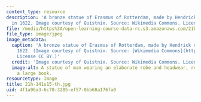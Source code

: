 ```yaml
---
content_type: resource
description: 'A bronze statue of Erasmus of Rotterdam, made by Hendrick de Keyser
  in 1622. Image courtesy of Quistnix. Source: Wikimedia Commons. License CC BY.'
file: /media/https%3A/open-learning-course-data-rc.s3.amazonaws.com/21h-141-renaissance-to-revolution-europe-1300-1800-spring-2015/4f1a96a36c783285ef570bb68a176fa0_21h-141s15-th.jpg
file_type: image/jpeg
image_metadata:
  caption: 'A bronze statue of Erasmus of Rotterdam, made by Hendrick de Keyser in
    1622. (Image courtesy of Quistnix. Source: [Wikimedia Commons](https://commons.wikimedia.org/wiki/File:Rotterdam_standbeeld_Erasmus.jpg).
    License CC BY.)'
  credit: 'Image courtesy of Quistnix. Source: Wikimedia Commons. License CC BY.'
  image-alt: A statue of man wearing an elaborate robe and headwear, reading from
    a large book.
resourcetype: Image
title: 21h-141s15-th.jpg
uid: 4f1a96a3-6c78-3285-ef57-0bb68a176fa0
---
```

